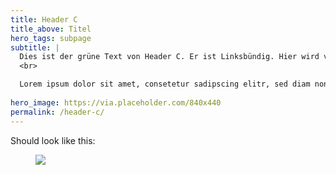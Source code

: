 ```yaml
---
title: Header C
title_above: Titel
hero_tags: subpage
subtitle: |
  Dies ist der grüne Text von Header C. Er ist Linksbündig. Hier wird verschiedenes Beschrieben.
  <br>

  Lorem ipsum dolor sit amet, consetetur sadipscing elitr, sed diam nonumy eirmod tempor invidunt ut labore et dolore magna aliquyam erat, sed diam voluptua. At vero eos et accusam et justo duo dolores et ea rebum.
  
hero_image: https://via.placeholder.com/840x440
permalink: /header-c/
---
```


Should look like this:

<figure class="image">
  <img src="{{baseurl}}/assets/templates/header-c.png">
</figure>
